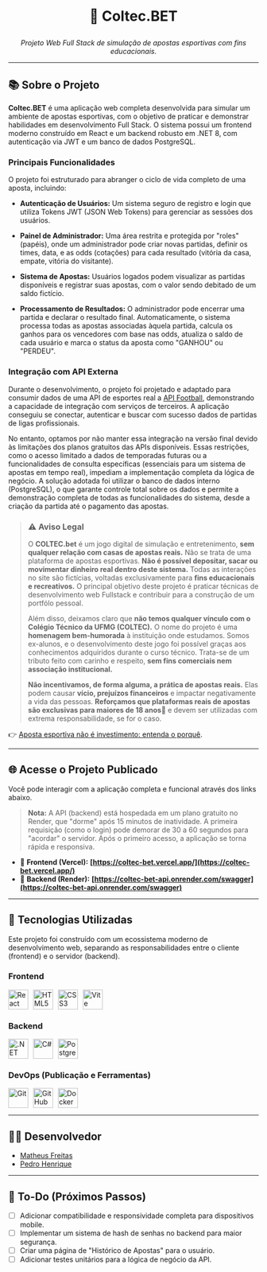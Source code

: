 # <p align="center">🎯 Coltec.BET</p>

<p align="center"><em>Projeto Web Full Stack de simulação de apostas esportivas com fins educacionais.</em></p>

---

## 📚 Sobre o Projeto

**Coltec.BET** é uma aplicação web completa desenvolvida para simular um ambiente de apostas esportivas, com o objetivo de praticar e demonstrar habilidades em desenvolvimento Full Stack. O sistema possui um frontend moderno construído em React e um backend robusto em .NET 8, com autenticação via JWT e um banco de dados PostgreSQL.

### Principais Funcionalidades

O projeto foi estruturado para abranger o ciclo de vida completo de uma aposta, incluindo:

* **Autenticação de Usuários:** Um sistema seguro de registro e login que utiliza Tokens JWT (JSON Web Tokens) para gerenciar as sessões dos usuários.

* **Painel de Administrador:** Uma área restrita e protegida por "roles" (papéis), onde um administrador pode criar novas partidas, definir os times, data, e as odds (cotações) para cada resultado (vitória da casa, empate, vitória do visitante).

* **Sistema de Apostas:** Usuários logados podem visualizar as partidas disponíveis e registrar suas apostas, com o valor sendo debitado de um saldo fictício.

* **Processamento de Resultados:** O administrador pode encerrar uma partida e declarar o resultado final. Automaticamente, o sistema processa todas as apostas associadas àquela partida, calcula os ganhos para os vencedores com base nas odds, atualiza o saldo de cada usuário e marca o status da aposta como "GANHOU" ou "PERDEU".

### Integração com API Externa

Durante o desenvolvimento, o projeto foi projetado e adaptado para consumir dados de uma API de esportes real a [API Football](https://www.api-football.com/), demonstrando a capacidade de integração com serviços de terceiros. A aplicação conseguiu se conectar, autenticar e buscar com sucesso dados de partidas de ligas profissionais.

No entanto, optamos por não manter essa integração na versão final devido às limitações dos planos gratuitos das APIs disponíveis. Essas restrições, como o acesso limitado a dados de temporadas futuras ou a funcionalidades de consulta específicas (essenciais para um sistema de apostas em tempo real), impediam a implementação completa da lógica de negócio. A solução adotada foi utilizar o banco de dados interno (PostgreSQL), o que garante controle total sobre os dados e permite a demonstração completa de todas as funcionalidades do sistema, desde a criação da partida até o pagamento das apostas.

> ### ⚠️ Aviso Legal
>
> O **COLTEC.bet** é um jogo digital de simulação e entretenimento, **sem qualquer relação com casas de apostas reais.** Não se trata de uma plataforma de apostas esportivas. **Não é possível depositar, sacar ou movimentar dinheiro real dentro deste sistema.** Todas as interações no site são fictícias, voltadas exclusivamente para **fins educacionais e recreativos.** O principal objetivo deste projeto é praticar técnicas de desenvolvimento web Fullstack e contribuir para a construção de um portfólo pessoal.
> 
> Além disso, deixamos claro que **não temos qualquer vínculo com o Colégio Técnico da UFMG (COLTEC).** O nome do projeto é uma **homenagem bem-humorada** à instituição onde estudamos. Somos ex-alunos, e o desenvolvimento deste jogo foi possível graças aos conhecimentos adquiridos durante o curso técnico. Trata-se de um tributo feito com carinho e respeito, **sem fins comerciais nem associação institucional.**
> 
> **Não incentivamos, de forma alguma, a prática de apostas reais.** Elas podem causar **vício, prejuízos financeiros** e impactar negativamente a vida das pessoas. **Reforçamos que plataformas reais de apostas são exclusivas para maiores de 18 anos🔞** e devem ser utilizadas com extrema responsabilidade, se for o caso.
> 
👉 [Aposta esportiva não é investimento: entenda o porquê](https://investalk.bb.com.br/noticias/quero-aprender/aposta-esportiva-nao-e-investimento-entenda-por-que).

---

## 🌐 Acesse o Projeto Publicado

Você pode interagir com a aplicação completa e funcional através dos links abaixo.

> **Nota:** A API (backend) está hospedada em um plano gratuito no Render, que "dorme" após 15 minutos de inatividade. A primeira requisição (como o login) pode demorar de 30 a 60 segundos para "acordar" o servidor. Após o primeiro acesso, a aplicação se torna rápida e responsiva.

* 🔗 **Frontend (Vercel):** **[https://coltec-bet.vercel.app/](https://coltec-bet.vercel.app/)**
* 🔗 **Backend (Render):** **[https://coltec-bet-api.onrender.com/swagger](https://coltec-bet-api.onrender.com/swagger)**

---

## 🚀 Tecnologias Utilizadas

Este projeto foi construído com um ecossistema moderno de desenvolvimento web, separando as responsabilidades entre o cliente (frontend) e o servidor (backend).

### **Frontend**
<div style="display: flex; gap: 10px; align-items: center;">
  <img src="https://cdn.jsdelivr.net/gh/devicons/devicon/icons/react/react-original.svg" height="40" alt="React" />
  <img src="https://cdn.jsdelivr.net/gh/devicons/devicon/icons/html5/html5-original.svg" height="40" alt="HTML5" />
  <img src="https://cdn.jsdelivr.net/gh/devicons/devicon/icons/css3/css3-original.svg" height="40" alt="CSS3" />
  <img src="https://cdn.jsdelivr.net/gh/devicons/devicon/icons/vitejs/vitejs-original.svg" height="40" alt="Vite" />
</div>

### **Backend**
<div style="display: flex; gap: 10px; align-items: center;">
  <img src="https://cdn.jsdelivr.net/gh/devicons/devicon/icons/dotnetcore/dotnetcore-original.svg" height="40" alt=".NET" />
  <img src="https://cdn.jsdelivr.net/gh/devicons/devicon/icons/csharp/csharp-original.svg" height="40" alt="C#" />
  <img src="https://cdn.jsdelivr.net/gh/devicons/devicon/icons/postgresql/postgresql-original.svg" height="40" alt="PostgreSQL" />
</div>

### **DevOps (Publicação e Ferramentas)**
<div style="display: flex; gap: 10px; align-items: center;">
  <img src="https://cdn.jsdelivr.net/gh/devicons/devicon/icons/git/git-original.svg" height="40" alt="Git" />
  <img src="https://cdn.jsdelivr.net/gh/devicons/devicon/icons/github/github-original.svg" height="40" alt="GitHub" />
  <img src="https://cdn.jsdelivr.net/gh/devicons/devicon/icons/docker/docker-original.svg" height="40" alt="Docker" />
</div>

---

## 👨‍💻 Desenvolvedor

* [Matheus Freitas](https://github.com/MatheusFVieira)
* [Pedro Henrique](https://github.com/DevWannabe-dot)

---

## 📌 To-Do (Próximos Passos)

- [ ] Adicionar compatibilidade e responsividade completa para dispositivos mobile.
- [ ] Implementar um sistema de hash de senhas no backend para maior segurança.
- [ ] Criar uma página de "Histórico de Apostas" para o usuário.
- [ ] Adicionar testes unitários para a lógica de negócio da API.
